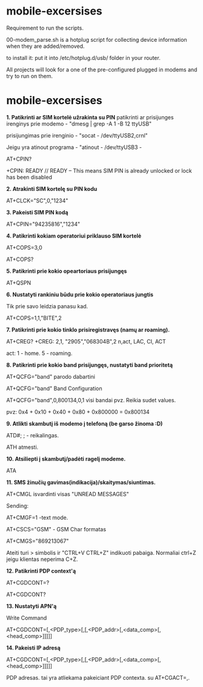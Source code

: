 # mobile-excersises
Requirement to run the scripts.

00-modem_parse.sh is a hotplug script for collecting device information when they are added/removed.

to install it: put it into /etc/hotplug.d/usb/ folder in your router.

All projects will look for a one of the pre-configured plugged in modems and try to run on them.

# mobile-excersises

**1. Patikrinti ar SIM kortelė užrakinta su PIN**
patikrinti ar prisijunges irenginys prie modemo - "dmesg | grep -A 1 -B 12 ttyUSB"

prisijungimas prie irenginio - "socat - /dev/ttyUSB2,crnl"

Jeigu yra atinout programa - "atinout - /dev/ttyUSB3 -

AT+CPIN?

+CPIN: READY
//     READY –  This means  SIM PIN is already unlocked or lock has been disabled

**2. Atrakinti SIM kortelę su PIN kodu**

AT+CLCK="SC",0,"1234" 

**3. Pakeisti SIM PIN kodą**

AT+CPIN="94235816","1234"

**4. Patikrinti kokiam operatoriui priklauso SIM kortelė**

AT+COPS=3,0

AT+COPS?


**5. Patikrinti prie kokio opeartoriaus prisijungęs**

AT+QSPN

**6. Nustatyti rankiniu būdu prie kokio operatoriaus jungtis**

Tik prie savo leidzia panasu kad.

AT+COPS=1,1,"BITE",2

**7. Patikrinti prie kokio tinklo prisiregistravęs (namų ar roaming).**

AT+CREG?
+CREG: 2,1,	"2905","068304B",2
       n,act,	LAC,    CI,      ACT

act:
1 - home.
5 - roaming.

**8. Patikrinti prie kokio band prisijungęs, nustatyti band prioritetą**

AT+QCFG="band" parodo dabartini

AT+QCFG="band"    Band Configuration

AT+QCFG="band",0,800134,0,1 visi bandai pvz. Reikia sudet values.

pvz: 0x4 + 0x10 + 0x40 + 0x80 + 0x800000 = 0x800134



**9. Atlikti skambutį iš modemo į telefoną (be garso žinoma :D)**

ATD#;
; - reikalingas.

ATH atmesti.

**10. Atsiliepti į skambutį/padėti ragelį modeme.**

ATA

**11. SMS žinučių gavimas(indikacija)/skaitymas/siuntimas.**

AT+CMGL isvardinti visas "UNREAD MESSAGES"

Sending:

AT+CMGF=1 -text mode.

AT+CSCS="GSM" - GSM Char formatas

AT+CMGS="869213067"

Ateiti turi > simbolis ir "CTRL+V CTRL+Z" indikuoti pabaiga. Normaliai ctrl+Z jeigu klientas neperima C+Z.




**12. Patikrinti PDP context'ą**

AT+CGDCONT=?

AT+CGDCONT?

**13. Nustatyti APN'ą**

Write Command 

AT+CGDCONT=<cid>[,<PDP_type>[,<APN>[,<PDP_addr>[,<data_comp>[,<head_comp>]]]]] 

**14. Pakeisti IP adresą**

AT+CGDCONT=<cid>[,<PDP_type>[,<APN>[,<PDP_addr>[,<data_comp>[,<head_comp>]]]]]

PDP adresas. tai yra atliekama pakeiciant PDP contexta. su AT+CGACT=<state>,<cid>.
